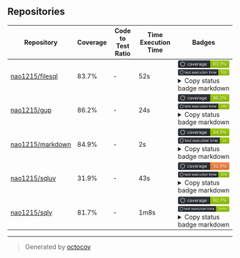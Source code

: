 ## Repositories

| Repository | Coverage | Code to Test Ratio | Time Execution Time | Badges |
| --- | --- | --- | --- | --- |
| [nao1215/filesql](https://github.com/nao1215/filesql) | 83.7% | - | 52s | ![nao1215/filesql](https://raw.githubusercontent.com/nao1215/octocovs-central-repo/main/badges/nao1215/filesql/coverage.svg) ![nao1215/filesql](https://raw.githubusercontent.com/nao1215/octocovs-central-repo/main/badges/nao1215/filesql/time.svg) <details><summary>Copy status badge markdown</summary>```![Coverage](https://raw.githubusercontent.com/nao1215/octocovs-central-repo/main/badges/nao1215/filesql/coverage.svg)```<br>```![Test Execution Time](https://raw.githubusercontent.com/nao1215/octocovs-central-repo/main/badges/nao1215/filesql/time.svg)```</details> |
| [nao1215/gup](https://github.com/nao1215/gup) | 86.2% | - | 24s | ![nao1215/gup](https://raw.githubusercontent.com/nao1215/octocovs-central-repo/main/badges/nao1215/gup/coverage.svg) ![nao1215/gup](https://raw.githubusercontent.com/nao1215/octocovs-central-repo/main/badges/nao1215/gup/time.svg) <details><summary>Copy status badge markdown</summary>```![Coverage](https://raw.githubusercontent.com/nao1215/octocovs-central-repo/main/badges/nao1215/gup/coverage.svg)```<br>```![Test Execution Time](https://raw.githubusercontent.com/nao1215/octocovs-central-repo/main/badges/nao1215/gup/time.svg)```</details> |
| [nao1215/markdown](https://github.com/nao1215/markdown) | 84.9% | - | 2s | ![nao1215/markdown](https://raw.githubusercontent.com/nao1215/octocovs-central-repo/main/badges/nao1215/markdown/coverage.svg) ![nao1215/markdown](https://raw.githubusercontent.com/nao1215/octocovs-central-repo/main/badges/nao1215/markdown/time.svg) <details><summary>Copy status badge markdown</summary>```![Coverage](https://raw.githubusercontent.com/nao1215/octocovs-central-repo/main/badges/nao1215/markdown/coverage.svg)```<br>```![Test Execution Time](https://raw.githubusercontent.com/nao1215/octocovs-central-repo/main/badges/nao1215/markdown/time.svg)```</details> |
| [nao1215/sqluv](https://github.com/nao1215/sqluv) | 31.9% | - | 43s | ![nao1215/sqluv](https://raw.githubusercontent.com/nao1215/octocovs-central-repo/main/badges/nao1215/sqluv/coverage.svg) ![nao1215/sqluv](https://raw.githubusercontent.com/nao1215/octocovs-central-repo/main/badges/nao1215/sqluv/time.svg) <details><summary>Copy status badge markdown</summary>```![Coverage](https://raw.githubusercontent.com/nao1215/octocovs-central-repo/main/badges/nao1215/sqluv/coverage.svg)```<br>```![Test Execution Time](https://raw.githubusercontent.com/nao1215/octocovs-central-repo/main/badges/nao1215/sqluv/time.svg)```</details> |
| [nao1215/sqly](https://github.com/nao1215/sqly) | 81.7% | - | 1m8s | ![nao1215/sqly](https://raw.githubusercontent.com/nao1215/octocovs-central-repo/main/badges/nao1215/sqly/coverage.svg) ![nao1215/sqly](https://raw.githubusercontent.com/nao1215/octocovs-central-repo/main/badges/nao1215/sqly/time.svg) <details><summary>Copy status badge markdown</summary>```![Coverage](https://raw.githubusercontent.com/nao1215/octocovs-central-repo/main/badges/nao1215/sqly/coverage.svg)```<br>```![Test Execution Time](https://raw.githubusercontent.com/nao1215/octocovs-central-repo/main/badges/nao1215/sqly/time.svg)```</details> |

---

> Generated by [octocov](https://github.com/k1LoW/octocov)
